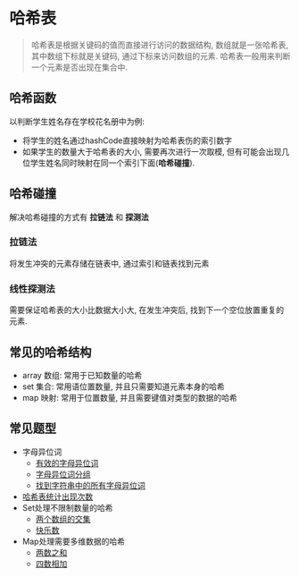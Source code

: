 # 哈希表

> 哈希表是根据关键码的值而直接进行访问的数据结构, 数组就是一张哈希表, 其中数组下标就是关键码, 通过下标来访问数组的元素. 哈希表一般用来判断一个元素是否出现在集合中.


## 哈希函数

以判断学生姓名存在学校花名册中为例: 

* 将学生的姓名通过hashCode直接映射为哈希表伤的索引数字
* 如果学生的数量大于哈希表的大小, 需要再次进行一次取模, 但有可能会出现几位学生姓名同时映射在同一个索引下面(**哈希碰撞**). 

## 哈希碰撞

解决哈希碰撞的方式有 **拉链法** 和 **探测法**

### 拉链法

将发生冲突的元素存储在链表中, 通过索引和链表找到元素

### 线性探测法

需要保证哈希表的大小比数据大小大, 在发生冲突后, 找到下一个空位放置重复的元素. 

## 常见的哈希结构

* array 数组: 常用于已知数量的哈希
* set 集合: 常用语位置数量, 并且只需要知道元素本身的哈希
* map 映射: 常用于位置数量, 并且需要键值对类型的数据的哈希


## 常见题型

* 字母异位词
  * [有效的字母异位词](./valid-anagram/)
  * [字母异位词分组](./group-anagram/)
  * [找到字符串中的所有字母异位词](./find-anagrams/)
* [哈希表统计出现次数](./find-common-char/)
* Set处理不限制数量的哈希
  * [两个数组的交集](./intersections-two-array/)
  * [快乐数](./happy-number/)
* Map处理需要多维数据的哈希 
  * [两数之和](./two-sum/)
  * [四数相加](./four-sum/)
